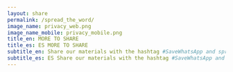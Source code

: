 ```yaml
---
layout: share
permalink: /spread_the_word/
image_name: privacy_web.png
image_name_mobile: privacy_mobile.png
title_en: MORE TO SHARE
title_es: ES MORE TO SHARE
subtitle_en: Share our materials with the hashtag #SaveWhatsApp and spread the word
subtitle_es: ES Share our materials with the hashtag #SaveWhatsApp and spread the word
---
```


